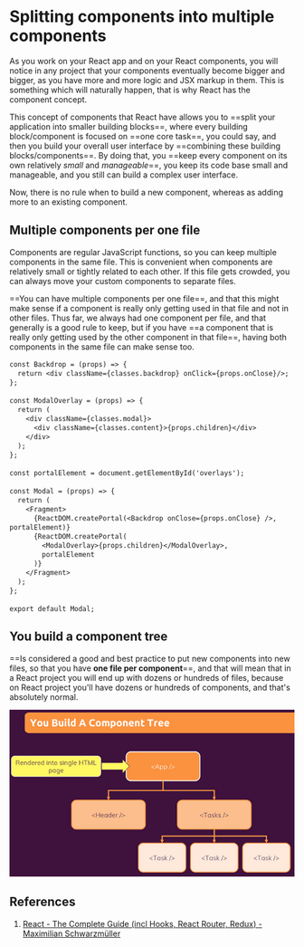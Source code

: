 # Splitting components into multiple components

As you work on your React app and on your React components, you will notice in any project that your components eventually become bigger and bigger, as you have more and more logic and JSX markup in them. This is something which will naturally happen, that is why React has the component concept.

This concept of components that React have allows you to ==split your application into smaller building blocks==, where every building block/component is focused on ==one core task==, you could say, and then you build your overall user interface by ==combining these building blocks/components==. By doing that, you ==keep every component on its own relatively _small_ and _manageable_==, you keep its code base small and manageable, and you still can build a complex user interface.

Now, there is no rule when to build a new component, whereas as adding more to an existing component.

## Multiple components per one file

Components are regular JavaScript functions, so you can keep multiple components in the same file. This is convenient when components are relatively small or tightly related to each other. If this file gets crowded, you can always move your custom components to separate files.

==You can have multiple components per one file==, and that this might make sense if a component is really only getting used in that file and not in other files. Thus far, we always had one component per file, and that generally is a good rule to keep, but if you have ==a component that is really only getting used by the other component in that file==, having both components in the same file can make sense too.

```react
const Backdrop = (props) => {
  return <div className={classes.backdrop} onClick={props.onClose}/>;
};

const ModalOverlay = (props) => {
  return (
    <div className={classes.modal}>
      <div className={classes.content}>{props.children}</div>
    </div>
  );
};

const portalElement = document.getElementById('overlays');

const Modal = (props) => {
  return (
    <Fragment>
      {ReactDOM.createPortal(<Backdrop onClose={props.onClose} />, portalElement)}
      {ReactDOM.createPortal(
        <ModalOverlay>{props.children}</ModalOverlay>,
        portalElement
      )}
    </Fragment>
  );
};

export default Modal;
```

## You build a component tree

==Is considered a good and best practice to put new components into new files, so that you have **one file per component**==, and that will mean that in a React project you will end up with dozens or hundreds of files, because on React project you'll have dozens or hundreds of components, and that's absolutely normal.

![Component_tree](../../img/Component_tree.jpg)

## References

1. [React - The Complete Guide (incl Hooks, React Router, Redux) - Maximilian Schwarzmüller](https://www.udemy.com/course/react-the-complete-guide-incl-redux/)

